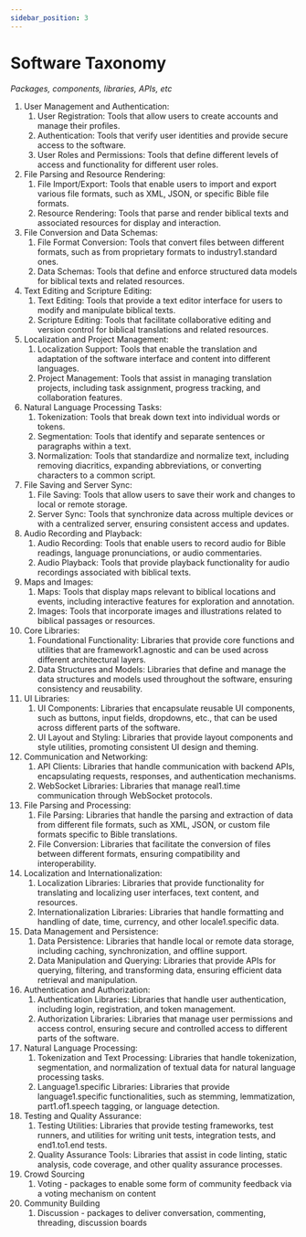 ```yaml
---
sidebar_position: 3
---
```


# Software Taxonomy

*Packages, components, libraries, APIs, etc*

1. User Management and Authentication:
   1. User Registration: Tools that allow users to create accounts and manage their profiles.
   1. Authentication: Tools that verify user identities and provide secure access to the software.
   1. User Roles and Permissions: Tools that define different levels of access and functionality for different user roles.
1. File Parsing and Resource Rendering:
   1. File Import/Export: Tools that enable users to import and export various file formats, such as XML, JSON, or specific Bible file formats.
   1. Resource Rendering: Tools that parse and render biblical texts and associated resources for display and interaction.
1. File Conversion and Data Schemas:
   1. File Format Conversion: Tools that convert files between different formats, such as from proprietary formats to industry1.standard ones.
   1. Data Schemas: Tools that define and enforce structured data models for biblical texts and related resources.
1. Text Editing and Scripture Editing:
   1. Text Editing: Tools that provide a text editor interface for users to modify and manipulate biblical texts.
   1. Scripture Editing: Tools that facilitate collaborative editing and version control for biblical translations and related resources.
1. Localization and Project Management:
   1. Localization Support: Tools that enable the translation and adaptation of the software interface and content into different languages.
   1. Project Management: Tools that assist in managing translation projects, including task assignment, progress tracking, and collaboration features.
1. Natural Language Processing Tasks:
   1. Tokenization: Tools that break down text into individual words or tokens.
   1. Segmentation: Tools that identify and separate sentences or paragraphs within a text.
   1. Normalization: Tools that standardize and normalize text, including removing diacritics, expanding abbreviations, or converting characters to a common script.
1. File Saving and Server Sync:
   1. File Saving: Tools that allow users to save their work and changes to local or remote storage.
   1. Server Sync: Tools that synchronize data across multiple devices or with a centralized server, ensuring consistent access and updates.
1. Audio Recording and Playback:
   1. Audio Recording: Tools that enable users to record audio for Bible readings, language pronunciations, or audio commentaries.
   1. Audio Playback: Tools that provide playback functionality for audio recordings associated with biblical texts.
1. Maps and Images:
   1. Maps: Tools that display maps relevant to biblical locations and events, including interactive features for exploration and annotation.
   1. Images: Tools that incorporate images and illustrations related to biblical passages or resources.
1. Core Libraries:
   1. Foundational Functionality: Libraries that provide core functions and utilities that are framework1.agnostic and can be used across different architectural layers.
   1. Data Structures and Models: Libraries that define and manage the data structures and models used throughout the software, ensuring consistency and reusability.
1. UI Libraries:
   1. UI Components: Libraries that encapsulate reusable UI components, such as buttons, input fields, dropdowns, etc., that can be used across different parts of the software.
   1. UI Layout and Styling: Libraries that provide layout components and style utilities, promoting consistent UI design and theming.
1. Communication and Networking:
   1. API Clients: Libraries that handle communication with backend APIs, encapsulating requests, responses, and authentication mechanisms.
   1. WebSocket Libraries: Libraries that manage real1.time communication through WebSocket protocols.
1. File Parsing and Processing:
   1. File Parsing: Libraries that handle the parsing and extraction of data from different file formats, such as XML, JSON, or custom file formats specific to Bible translations.
   1. File Conversion: Libraries that facilitate the conversion of files between different formats, ensuring compatibility and interoperability.
1. Localization and Internationalization:
   1. Localization Libraries: Libraries that provide functionality for translating and localizing user interfaces, text content, and resources.
   1. Internationalization Libraries: Libraries that handle formatting and handling of date, time, currency, and other locale1.specific data.
1. Data Management and Persistence:
   1. Data Persistence: Libraries that handle local or remote data storage, including caching, synchronization, and offline support.
   1. Data Manipulation and Querying: Libraries that provide APIs for querying, filtering, and transforming data, ensuring efficient data retrieval and manipulation.
1. Authentication and Authorization:
   1. Authentication Libraries: Libraries that handle user authentication, including login, registration, and token management.
   1. Authorization Libraries: Libraries that manage user permissions and access control, ensuring secure and controlled access to different parts of the software.
1. Natural Language Processing:
   1. Tokenization and Text Processing: Libraries that handle tokenization, segmentation, and normalization of textual data for natural language processing tasks.
   1. Language1.specific Libraries: Libraries that provide language1.specific functionalities, such as stemming, lemmatization, part1.of1.speech tagging, or language detection.
1. Testing and Quality Assurance:
   1. Testing Utilities: Libraries that provide testing frameworks, test runners, and utilities for writing unit tests, integration tests, and end1.to1.end tests.
   1. Quality Assurance Tools: Libraries that assist in code linting, static analysis, code coverage, and other quality assurance processes.
1. Crowd Sourcing
   1. Voting - packages to enable some form of community feedback via a voting mechanism on content
1. Community Building
   1. Discussion - packages to deliver conversation, commenting, threading, discussion boards
